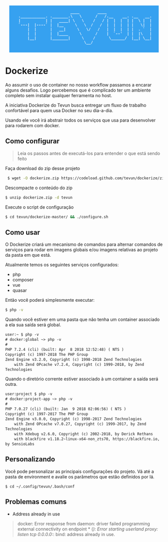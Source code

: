<p align="center">
  <img
    src="https://raw.githubusercontent.com/tevun/server/master/badge.png"
    height="150px"
    alt="logo"
  />
</p>

# Dockerize

Ao assumir o uso de container no nosso workflow passamos a encarar alguns desafios.
Logo percebemos que é complicado ter um ambiente completo sem instalar qualquer ferramenta no host.

A iniciativa Dockerize do Tevun busca entregar um fluxo de trabalho confortável para quem usa Docker no seu dia-a-dia.

Usando ele você irá abstrair todos os serviços que usa para desenvolver para rodarem com docker.

## Como configurar

> Leia os passos antes de executá-los para entender o que está sendo feito

Faça download do zip desse projeto
```bash
 $ wget -O dockerize.zip https://codeload.github.com/tevun/dockerize/zip/master
```

Descompacte o conteúdo do zip
```bash
$ unzip dockerize.zip -d tevun
```

Execute o script de configuração
```bash
$ cd tevun/dockerize-master/ && ./configure.sh
```

## Como usar

O Dockerize criará um mecanismo de comandos para alternar comandos de serviços para rodar em imagens globais e/ou imagens relativas ao projeto da pasta em que está.

Atualmente temos os seguintes serviços configurados:
 - php
 - composer
 - vue
 - quasar

 Então você poderá simplesmente executar:
```bash
$ php -v
```

Quando você estiver em uma pasta que não tenha um container associado a ela sua saída será global.
```
user:~ $ php -v
# docker:global ~> php -v
#
PHP 7.2.4 (cli) (built: Apr  8 2018 12:52:48) ( NTS )
Copyright (c) 1997-2018 The PHP Group
Zend Engine v3.2.0, Copyright (c) 1998-2018 Zend Technologies
    with Zend OPcache v7.2.4, Copyright (c) 1999-2018, by Zend Technologies
```

Quando o diretório corrente estiver associado à um container a saída será outra.
```
user:project $ php -v
# docker:project-app ~> php -v
#
PHP 7.0.27 (cli) (built: Jan  9 2018 02:06:56) ( NTS )
Copyright (c) 1997-2017 The PHP Group
Zend Engine v3.0.0, Copyright (c) 1998-2017 Zend Technologies
    with Zend OPcache v7.0.27, Copyright (c) 1999-2017, by Zend Technologies
    with Xdebug v2.6.0, Copyright (c) 2002-2018, by Derick Rethans
    with blackfire v1.18.2~linux-x64-non_zts70, https://blackfire.io, by SensioLabs
```

## Personalizando

Você pode personalizar as principais configurações do projeto. Vá até a pasta de environment e avalie os parâmetros que estão definidos por lá.
```
$ cd ~/.config/tevun/.bash/conf
```

## Problemas comuns

- Address already in use
> docker: Error response from daemon: driver failed programming external connectivity on endpoint * (*): Error starting userland proxy: listen tcp 0.0.0.0:*: bind: address already in use.